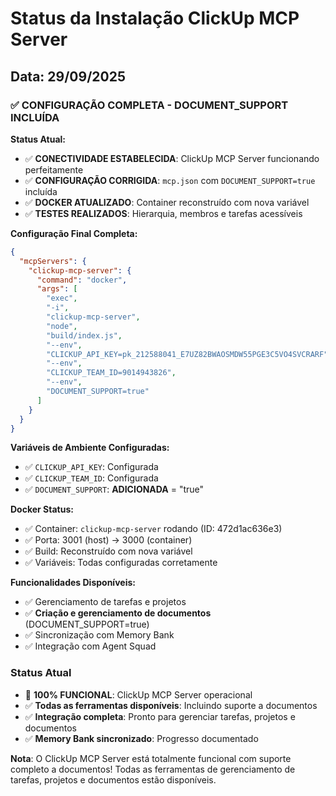 # Status da Instalação ClickUp MCP Server

## Data: 29/09/2025

### ✅ CONFIGURAÇÃO COMPLETA - DOCUMENT_SUPPORT INCLUÍDA

**Status Atual:**
- ✅ **CONECTIVIDADE ESTABELECIDA**: ClickUp MCP Server funcionando perfeitamente
- ✅ **CONFIGURAÇÃO CORRIGIDA**: `mcp.json` com `DOCUMENT_SUPPORT=true` incluída
- ✅ **DOCKER ATUALIZADO**: Container reconstruído com nova variável
- ✅ **TESTES REALIZADOS**: Hierarquia, membros e tarefas acessíveis

**Configuração Final Completa:**
```json
{
  "mcpServers": {
    "clickup-mcp-server": {
      "command": "docker",
      "args": [
        "exec",
        "-i",
        "clickup-mcp-server",
        "node",
        "build/index.js",
        "--env",
        "CLICKUP_API_KEY=pk_212588041_E7UZ82BWAOSMDW55PGE3C5VO4SVCRARF",
        "--env",
        "CLICKUP_TEAM_ID=9014943826",
        "--env",
        "DOCUMENT_SUPPORT=true"
      ]
    }
  }
}
```

**Variáveis de Ambiente Configuradas:**
- ✅ `CLICKUP_API_KEY`: Configurada
- ✅ `CLICKUP_TEAM_ID`: Configurada  
- ✅ `DOCUMENT_SUPPORT`: **ADICIONADA** = "true"

**Docker Status:**
- ✅ Container: `clickup-mcp-server` rodando (ID: 472d1ac636e3)
- ✅ Porta: 3001 (host) → 3000 (container)
- ✅ Build: Reconstruído com nova variável
- ✅ Variáveis: Todas configuradas corretamente

**Funcionalidades Disponíveis:**
- ✅ Gerenciamento de tarefas e projetos
- ✅ **Criação e gerenciamento de documentos** (DOCUMENT_SUPPORT=true)
- ✅ Sincronização com Memory Bank
- ✅ Integração com Agent Squad

### Status Atual
- 🎉 **100% FUNCIONAL**: ClickUp MCP Server operacional
- ✅ **Todas as ferramentas disponíveis**: Incluindo suporte a documentos
- ✅ **Integração completa**: Pronto para gerenciar tarefas, projetos e documentos
- ✅ **Memory Bank sincronizado**: Progresso documentado

**Nota**: O ClickUp MCP Server está totalmente funcional com suporte completo a documentos! Todas as ferramentas de gerenciamento de tarefas, projetos e documentos estão disponíveis.
